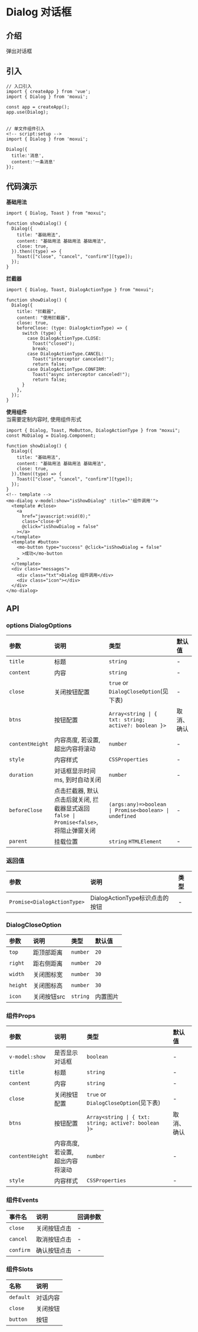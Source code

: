 # Dialog 对话框

## 介绍
弹出对话框

## 引入
```
// 入口引入
import { createApp } from 'vue';
import { Dialog } from 'moxui';

const app = createApp();
app.use(Dialog);


// 单文件组件引入
<!-- script:setup -->
import { Dialog } from 'moxui';

Dialog({
  title:'消息',
  content:'一条消息'
});
```

## 代码演示

**基础用法**
```
import { Dialog, Toast } from "moxui";

function showDialog() {
  Dialog({
    title: "基础用法",
    content: "基础用法 基础用法 基础用法",
    close: true,
  }).then((type) => {
    Toast(["close", "cancel", "confirm"][type]);
  });
}
```

**拦截器**
```
import { Dialog, Toast, DialogActionType } from "moxui";

function showDialog() {
  Dialog({
    title: "拦截器",
    content: "使用拦截器",
    close: true,
    beforeClose: (type: DialogActionType) => {
      switch (type) {
        case DialogActionType.CLOSE:
          Toast("closed");
          break;
        case DialogActionType.CANCEL:
          Toast("interceptor canceled!");
          return false;
        case DialogActionType.CONFIRM:
          Toast("async interceptor canceled!");
          return false;
      }
    },
  });
}
```

**使用组件**           
当需要定制内容时, 使用组件形式
```
import { Dialog, Toast, MoButton, DialogActionType } from "moxui";
const MoDialog = Dialog.Component;

function showDialog() {
  Dialog({
    title: "基础用法",
    content: "基础用法 基础用法 基础用法",
    close: true,
  }).then((type) => {
    Toast(["close", "cancel", "confirm"][type]);
  });
}
<!-- template -->
<mo-dialog v-model:show="isShowDialog" :title="'组件调用'">
  <template #close>
    <a 
      href="javascript:void(0);" 
      class="close-0" 
      @click="isShowDialog = false"
    ></a>
  </template>
  <template #button>
    <mo-button type="success" @click="isShowDialog = false"
      >成功</mo-button
    >
  </template>
  <div class="messages">
    <div class="txt">Dialog 组件调用</div>
    <div class="icon"></div>
  </div>
</mo-dialog>
```

## API

### options DialogOptions
| 参数 | 说明	| 类型 | 默认值 |
| :--- | :--- | :--- | :--- |
| ```title``` | 标题  | ```string``` | - |
| ```content``` | 内容 | ```string``` | - |
| ```close``` | 关闭按钮配置 | ```true``` or ```DialogCloseOption```(见下表) | - |
| ```btns``` | 按钮配置 | ```Array<string \| { txt: string; active?: boolean }>```  | 取消、确认 |
| ```contentHeight``` | 内容高度, 若设置, 超出内容将滚动 | ```number``` | - |
| ```style``` | 内容样式 | ```CSSProperties``` | - |
| ```duration``` | 对话框显示时间ms, 到时自动关闭 | ```number``` | - |
| ```beforeClose``` | 点击拦截器, 默认点击后就关闭, 拦截器显式返回```false \| Promise<false>```, 将阻止弹窗关闭 | ```(args:any)=>boolean \| Promise<boolean> \| undefined``` | - |
| ```parent``` | 挂载位置 | ```string``` ```HTMLElement``` | - |



### 返回值
| 参数 | 说明	| 类型 | 
| :--- | :--- | :--- | 
| ```Promise<DialogActionType>``` | DialogActionType标识点击的按钮 | - | 

### DialogCloseOption
| 参数 | 说明	| 类型 | 默认值 |
| :--- | :--- | :--- | :--- |
| ```top``` | 距顶部距离  | ```number``` | ```20``` |
| ```right``` | 距右侧距离  | ```number``` | ```20``` |
| ```width``` | 关闭图标宽 | ```number``` | ```30``` |
| ```height``` | 关闭图标高 | ```number``` | ```30``` |
| ```icon``` | 关闭按钮src | ```string``` | 内置图片 |


### 组件Props
| 参数 | 说明	| 类型 | 默认值 |
| :--- | :--- | :--- | :--- |
| ```v-model:show``` | 是否显示对话框  | ```boolean``` | - |
| ```title``` | 标题  | ```string``` | - |
| ```content``` | 内容 | ```string``` | - |
| ```close``` | 关闭按钮配置 | ```true``` or ```DialogCloseOption```(见下表) | - |
| ```btns``` | 按钮配置 | ```Array<string \| { txt: string; active?: boolean }>```  | 取消、确认 |
| ```contentHeight``` | 内容高度, 若设置, 超出内容将滚动 | ```number``` | - |
| ```style``` | 内容样式 | ```CSSProperties``` | - |

### 组件Events
| 事件名 | 说明 | 回调参数 |
| :--- | :--- | :--- |
| ```close``` | 关闭按钮点击 | 	- |
| ```cancel``` | 取消按钮点击 | 	- |
| ```confirm``` | 确认按钮点击 | 	- |

### 组件Slots
| 名称 | 说明 |
| :--- | :--- |
| ```default``` | 对话内容 |
| ```close``` | 关闭按钮 |
| ```button``` | 按钮 |
